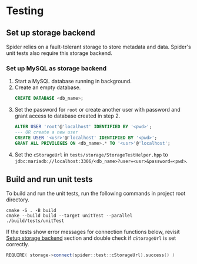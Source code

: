 # Testing

## Set up storage backend

Spider relies on a fault-tolerant storage to store metadata and data. Spider's unit tests also
require this storage backend.

### Set up MySQL as storage backend

1. Start a MySQL database running in background.
2. Create an empty database.
   ```sql
   CREATE DATABASE <db_name>;
   ```
3. Set the password for `root` or create another user with password and grant access to database
   created in step 2.
   ```sql
   ALTER USER 'root'@'localhost' IDENTIFIED BY '<pwd>';
   --- OR create a new user
   CREATE USER '<usr>'@'localhost' IDENTIFIED BY '<pwd>';
   GRANT ALL PRIVILEGES ON <db_name>.* TO '<usr>'@'localhost';
   ```
4. Set the `cStorageUrl` in `tests/storage/StorageTestHelper.hpp` to
   `jdbc:mariadb://localhost:3306/<db_name>?user=<usr>&password=<pwd>`.

## Build and run unit tests

To build and run the unit tests, run the following commands in project root directory.

```shell
cmake -S . -B build
cmake --build build --target unitTest --parallel
./build/tests/unitTest
```

If the tests show error messages for connection functions below,
revisit [Setup storage backend](#setup-storage-backend) section and double check if `cStorageUrl` is
set correctly.

```c++
REQUIRE( storage->connect(spider::test::cStorageUrl).success() )
```